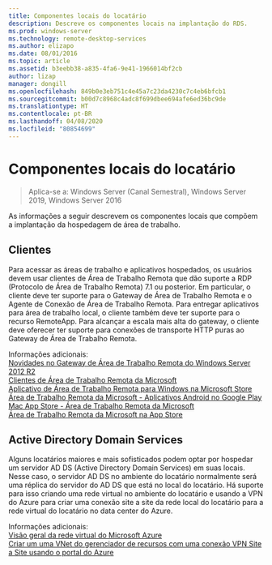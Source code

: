 ```yaml
---
title: Componentes locais do locatário
description: Descreve os componentes locais na implantação do RDS.
ms.prod: windows-server
ms.technology: remote-desktop-services
ms.author: elizapo
ms.date: 08/01/2016
ms.topic: article
ms.assetid: b3eebb38-a835-4fa6-9e41-1966014bf2cb
author: lizap
manager: dongill
ms.openlocfilehash: 849b0e3eb751c4e45a7c23da4230c7c4eb6bfcb1
ms.sourcegitcommit: b00d7c8968c4adc8f699dbee694afe6ed36bc9de
ms.translationtype: HT
ms.contentlocale: pt-BR
ms.lasthandoff: 04/08/2020
ms.locfileid: "80854699"
---
```

# <a name="tenant-on-premises-components"></a>Componentes locais do locatário

>Aplica-se a: Windows Server (Canal Semestral), Windows Server 2019, Windows Server 2016

As informações a seguir descrevem os componentes locais que compõem a implantação da hospedagem de área de trabalho.  
  
##  <a name="clients"></a>Clientes  
Para acessar as áreas de trabalho e aplicativos hospedados, os usuários devem usar clientes de Área de Trabalho Remota que dão suporte a RDP (Protocolo de Área de Trabalho Remota) 7.1 ou posterior. Em particular, o cliente deve ter suporte para o Gateway de Área de Trabalho Remota e o Agente de Conexão de Área de Trabalho Remota. Para entregar aplicativos para área de trabalho local, o cliente também deve ter suporte para o recurso RemoteApp. Para alcançar a escala mais alta do gateway, o cliente deve oferecer ter suporte para conexões de transporte HTTP puras ao Gateway de Área de Trabalho Remota.  
  
Informações adicionais:  
[Novidades no Gateway de Área de Trabalho Remota do Windows Server 2012 R2](https://blogs.technet.microsoft.com/enterprisemobility/2013/03/14/whats-new-in-windows-server-2012-remote-desktop-gateway/#transport)  
[Clientes de Área de Trabalho Remota da Microsoft](https://technet.microsoft.com/library/dn473009.aspx)  
[Aplicativo de Área de Trabalho Remota para Windows na Microsoft Store](https://apps.microsoft.com/windows/app/remote-desktop/051f560e-5e9b-4dad-8b2e-fa5e0b05a480)  
[Área de Trabalho Remota da Microsoft - Aplicativos Android no Google Play](https://play.google.com/store/apps/details?id=com.microsoft.rdc.android)  
[Mac App Store - Área de Trabalho Remota da Microsoft](https://itunes.apple.com/app/microsoft-remote-desktop/id715768417?mt=12)  
[Área de Trabalho Remota da Microsoft na App Store](https://itunes.apple.com/app/microsoft-remote-desktop/id714464092?mt=8)  
  
##  <a name="active-directory-domain-services"></a>Active Directory Domain Services  
Alguns locatários maiores e mais sofisticados podem optar por hospedar um servidor AD DS (Active Directory Domain Services) em suas locais. Nesse caso, o servidor AD DS no ambiente do locatário normalmente será uma réplica do servidor do AD DS que está no local do locatário. Há suporte para isso criando uma rede virtual no ambiente do locatário e usando a VPN do Azure para criar uma conexão site a site da rede local do locatário para a rede virtual do locatário no data center do Azure.  
  
Informações adicionais:  
[Visão geral da rede virtual do Microsoft Azure](https://azure.microsoft.com/documentation/articles/virtual-networks-overview/)  
[Criar um uma VNet do gerenciador de recursos com uma conexão VPN Site a Site usando o portal do Azure](https://azure.microsoft.com/documentation/articles/vpn-gateway-howto-site-to-site-resource-manager-portal/)  


